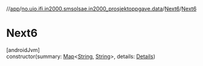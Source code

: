 //[app](../../../index.md)/[no.uio.ifi.in2000.smsolsae.in2000_prosjektoppgave.data](../index.md)/[Next6](index.md)/[Next6](-next6.md)

# Next6

[androidJvm]\
constructor(summary: [Map](https://kotlinlang.org/api/latest/jvm/stdlib/kotlin.collections/-map/index.html)&lt;[String](https://kotlinlang.org/api/latest/jvm/stdlib/kotlin/-string/index.html), [String](https://kotlinlang.org/api/latest/jvm/stdlib/kotlin/-string/index.html)&gt;, details: [Details](../-details/index.md))
